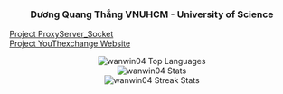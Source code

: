 <div align="center">
  <h3>Dương Quang Thắng VNUHCM - University of Science</h3>

  <p align="left">
    <a href="https://github.com/WanWin04/ProxyServer_Socket">Project ProxyServer_Socket</a><br>
    <a href="https://github.com/Koa28062004/YouThexchange-Project">Project YouThexchange Website</a>
  </p>

  <div>
    <img src="https://github-readme-stats.vercel.app/api/top-langs?username=wanwin04&show_icons=true&locale=en&layout=compact" alt="wanwin04 Top Languages">
  </div>

  <div>
    <img src="https://github-readme-stats.vercel.app/api?username=wanwin04&show_icons=true&locale=en" alt="wanwin04 Stats">
  </div>

  <div>
    <img src="https://github-readme-streak-stats.herokuapp.com/?user=wanwin04" alt="wanwin04 Streak Stats">
  </div>
</div>
